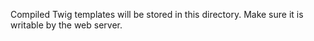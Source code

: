 Compiled Twig templates will be stored in this directory.
Make sure it is writable by the web server.
